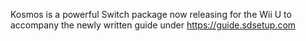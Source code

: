 Kosmos is a powerful Switch package now releasing for the Wii U to accompany the newly written guide under https://guide.sdsetup.com